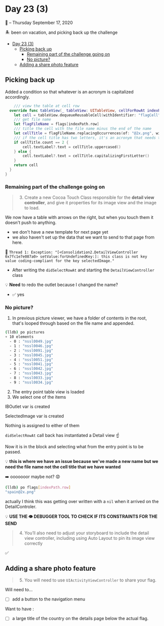 # Day 23 (3)
:calendar: – Thursday September 17, 2020

:desert_island: been on vacation, and picking back up the challenge

- [Day 23 (3)](#day-23-3)
  - [Picking back up](#picking-back-up)
    - [Remaining part of the challenge going on](#remaining-part-of-the-challenge-going-on)
    - [No picture?](#no-picture)
  - [Adding a share photo feature](#adding-a-share-photo-feature)

## Picking back up

Added a condition so that whatever is an acronym is capitalized accordingly.

```swift
    /// view the table at cell row
  override func tableView(_ tableView: UITableView, cellForRowAt indexPath: IndexPath) -> UITableViewCell {
    let cell = tableView.dequeueReusableCell(withIdentifier: "flagCell", for: indexPath)
    /// get file name
    let flagFileName = flags[indexPath.row]
    /// title the cell with the file name minus the end of the name
    let cellTitle = flagFileName.replacingOccurrences(of: "@2x.png", with: "")
    /// if the cell title has two letters, it's an acronym that needs to be capitalized
    if cellTitle.count == 2 {
        cell.textLabel?.text = cellTitle.uppercased()
    } else {
        cell.textLabel?.text = cellTitle.capitalizingFirstLetter()
    }
    return cell
  }
}
```

### Remaining part of the challenge going on

>3) Create a new Cocoa Touch Class responsible for the **detail view controller**, and give it properties for its image view and the image to load.

We now have a table with arrows on the right, but when you touch them it doesn't push to anything.
* we don't have a new template for next page yet
* we also haven't set up the data that we want to send to that page from here.

:red_circle: `Thread 1: Exception: "[<Consolidation2.DetailViewController 0x7fc1e7e087a0> setValue:forUndefinedKey:]: this class is not key value coding-compliant for the key selectedImage."`
* After writing the `didSelectRowAt` and starting the `DetailViewController` class

:bulb: **Need** to redo the outlet because I changed the name?
* :white_check_mark: yes

### No picture?

1) In previous picture viewer, we have a folder of contents in the root, that's looped through based on the file name and appended.

```sh
(lldb) po pictures
▿ 10 elements
  - 0 : "nssl0049.jpg"
  - 1 : "nssl0046.jpg"
  - 2 : "nssl0091.jpg"
  - 3 : "nssl0045.jpg"
  - 4 : "nssl0051.jpg"
  - 5 : "nssl0041.jpg"
  - 6 : "nssl0042.jpg"
  - 7 : "nssl0043.jpg"
  - 8 : "nssl0033.jpg"
  - 9 : "nssl0034.jpg"
```

2) The entry point table view is loaded
3) We select one of the items

IBOutlet var is created

SelectedImage var is created

Nothing is assigned to either of them

`didSelectRowAt` call back has instantiated a Detail view :point_up:

Now it is in the block and selecting what from the entry point is to be passed.

:bulb: **this is where we have an issue because we've made a new name but we need the file name not the cell title that we have wanted**

:arrow_right: ooooooor maybe not? :worried:

```sh
(lldb) po flags[indexPath.row]
"spain@2x.png"
```

actually I think this was getting over written with a `nil` when it arrived on the DetailControler.

:bulb: **USE THE :eye: DEBUGGER TOOL TO CHECK IF ITS CONSTRAINTS FOR THE SEND**

>4) You’ll also need to adjust your storyboard to include the detail view controller, including using Auto Layout to pin its image view correctly

:white_check_mark: 

## Adding a share photo feature

>5) You will need to use `UIActivityViewController` to share your flag.

Will need to...
- [ ] add a button to the navigation menu

Want to have :
- [ ] a large title of the country on the details page below the actual flag.